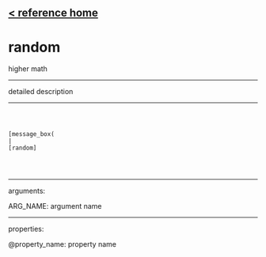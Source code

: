 [< reference home](ceammc_lib.html)
---

# random


higher math

---

detailed description
<br>


---


```



[message_box(                                 
|
[random]


            
```

---
arguments:

ARG_NAME: argument name<br>

---
properties:

@property_name: property name<br>

